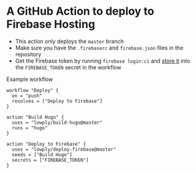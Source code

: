 # A GitHub Action to deploy to Firebase Hosting

- This action only deploys the `master` branch
- Make sure you have the `.firebaserc` and `firebase.json` files in the repository
- Get the Firebase token by running `firebase login:ci` and [store it](https://developer.github.com/actions/creating-workflows/storing-secrets/) into the `FIREBASE_TOKEN` secret in the workflow

Example workflow

```
workflow "Deploy" {
  on = "push"
  resolves = ["Deploy to Firebase"]
}

action "Build Hugo" {
  uses = "lowply/build-hugo@master"
  runs = "hugo"
}

action "Deploy to Firebase" {
  uses = "lowply/deploy-firebase@master"
  needs = ["Build Hugo"]
  secrets = ["FIREBASE_TOKEN"]
}
```